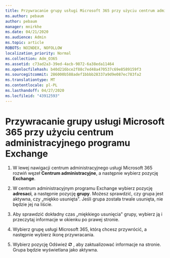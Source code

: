 ```yaml
---
title: Przywracanie grupy usługi Microsoft 365 przy użyciu centrum administracyjnego programu Exchange
ms.author: pebaum
author: pebaum
manager: mnirkhe
ms.date: 04/21/2020
ms.audience: Admin
ms.topic: article
ROBOTS: NOINDEX, NOFOLLOW
localization_priority: Normal
ms.collection: Adm_O365
ms.assetid: c73ad2a3-39ed-4acb-9872-6a38eda11464
ms.openlocfilehash: b40d216bce2f88c7ed48a470537c69e8589159f3
ms.sourcegitcommit: 286000b588adef1bbbb28337a9d9e087ec783fa2
ms.translationtype: MT
ms.contentlocale: pl-PL
ms.lasthandoff: 04/27/2020
ms.locfileid: "43912593"
---
```

# <a name="restore-an-microsoft-365-group-using-the-exchange-admin-center"></a>Przywracanie grupy usługi Microsoft 365 przy użyciu centrum administracyjnego programu Exchange

1. W lewej nawigacji centrum administracyjnego usługi Microsoft 365 rozwiń węzeł **Centrum administracyjne**, a następnie wybierz pozycję **Exchange**.
    
2. W centrum administracyjnym programu Exchange wybierz pozycję **adresaci**, a następnie pozycję **grupy**. Możesz sprawdzić, czy grupa jest aktywna, czy „miękko usunięta". Jeśli grupa została trwale usunięta, nie będzie jej na liście.
    
3. Aby sprawdzić dokładny czas „miękkiego usunięcia" grupy, wybierz ją i przeczytaj informacje w okienku po prawej stronie.
    
4. Wybierz grupę usługi Microsoft 365, którą chcesz przywrócić, a następnie wybierz ikonę przywracania.
    
5. Wybierz pozycję Odśwież ![Ikona Odśwież](media/6464df90-2a91-4c1f-92a6-9a38c7696ac3.gif) , aby zaktualizować informacje na stronie. Grupa będzie wyświetlana jako aktywna. 
    

